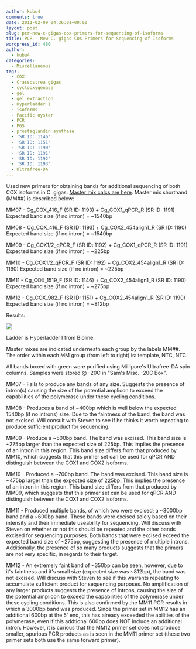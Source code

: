 ```yaml
---
author: kubu4
comments: true
date: 2011-02-09 04:36:01+00:00
layout: post
slug: pcr-new-c-gigas-cox-primers-for-sequencing-of-isoforms
title: PCR - New C. gigas COX Primers for Sequencing of Isoforms
wordpress_id: 480
author:
  - kubu4
categories:
  - Miscellaneous
tags:
  - COX
  - Crassostrea gigas
  - cyclooxygenase
  - gel
  - gel extraction
  - Hyperladder I
  - isoforms
  - Pacific oyster
  - PCR
  - PGS
  - prostaglandin synthase
  - 'SR ID: 1146'
  - 'SR ID: 1151'
  - 'SR ID: 1190'
  - 'SR ID: 1191'
  - 'SR ID: 1192'
  - 'SR ID: 1193'
  - Ultrafree-DA
---
```


Used new primers for obtaining bands for additional sequencing of both COX isoforms in C. gigas. [Master mix calcs are here](http://eagle.fish.washington.edu/Arabidopsis/Notebook%20Workup%20Files/20110208-01.jpg). Master mix shorthand (MM##) is described below:

MM07 - Cg_COX_416_F (SR ID: 1193) + Cg_COX1_qPCR_R (SR ID: 1191) Expected band size (if no intron) = ~1540bp

MM08 - Cg_COX_416_F (SR ID: 1193) + Cg_COX2_454align1_R (SR ID: 1190) Expected band size (if no intron) = ~1540bp

MM09 - Cg_COX1/2_qPCR_F (SR ID: 1192) + Cg_COX1_qPCR_R (SR ID: 1191) Expected band size (if no intron) = ~225bp

MM10 - Cg_COX1/2_qPCR_F (SR ID: 1192) + Cg_COX2_454align1_R (SR ID: 1190) Expected band size (if no intron) = ~225bp

MM11 - Cg_COX_1519_F (SR ID: 1146) + Cg_COX2_454align1_R (SR ID: 1190) Expected band size (if no intron) = ~275bp

MM12 - Cg_COX_982_F (SR ID: 1151) + Cg_COX2_454align1_R (SR ID: 1190) Expected band size (if no intron) = ~812bp

Results:

![](http://eagle.fish.washington.edu/Arabidopsis/20110208.jpg)

Ladder is Hyperladder I from Bioline.

Master mixes are indicated underneath each group by the labels MM##. The order within each MM group (from left to right) is: template, NTC, NTC.

All bands boxed with green were purified using Millipore's Ultrafree-DA spin columns. Samples were stored @ -20C in "Sam's Misc. -20C Box".

MM07 - Fails to produce any bands of any size. Suggests the presence of intron(s) causing the size of the potential amplicon to exceed the capabilities of the polymerase under these cycling conditions.

MM08 - Produces a band of ~400bp which is well below the expected 1540bp (if no introns) size. Due to the faintness of the band, the band was not excised. Will consult with Steven to see if he thinks it worth repeating to produce sufficient product for sequencing.

MM09 - Produce a ~500bp band. The band was excised. This band size is ~275bp larger than the expected size of 225bp. This implies the presence of an intron in this region. This band size differs from that produced by MM10, which suggests that this primer set can be used for qPCR AND distinguish between the COX1 and COX2 isoforms.

MM10 - Produced a ~700bp band. The band was excised. This band size is ~475bp larger than the expected size of 225bp. This implies the presence of an intron in this region. This band size differs from that produced by MM09, which suggests that this primer set can be used for qPCR AND distinguish between the COX1 and COX2 isoforms.

MM11 - Produced multiple bands, of which two were excised; a ~3000bp band and a ~600bp band. These bands were excised solely based on their intensity and their immediate useability for sequencing. Will discuss with Steven on whether or not this should be repeated and the other bands excised for sequencing purposes. Both bands that were excised exceed the expected band size of ~275bp, suggesting the presence of multiple introns. Additionally, the presence of so many products suggests that the primers are not very specific, in regards to their target.

MM12 - An extremely faint band of ~350bp can be seen, however, due to it's faintness and it's small size (expected size was ~812bp), the band was not excised. Will discuss with Steven to see if this warrants repeating to accumulate sufficient product for sequencing purposes. No amplification of any larger products suggests the presence of introns, causing the size of the potential amplicon to exceed the capabilities of the polymerase under these cycling conditions. This is also confirmed by the MM11 PCR results in which a 3000bp band was produced. Since the primer set in MM12 has an additional 600bp at the 5' end, this has already exceeded the abilities of the polymerase, even if this addtional 600bp does NOT include an additional intron. However, it is curious that the MM12 primer set does not produce smaller, spurious PCR products as is seen in the MM11 primer set (these two primer sets both use the same forward primer).
